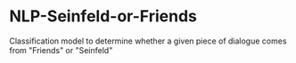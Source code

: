 # NLP-Seinfeld-or-Friends
Classification model to determine whether a given piece of dialogue comes from "Friends" or "Seinfeld"

